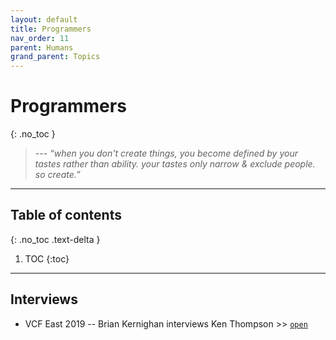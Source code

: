 ```yaml
---
layout: default
title: Programmers
nav_order: 11
parent: Humans
grand_parent: Topics
---
```


# Programmers
{: .no_toc }

> *--- “when you don't create things, you become defined by your tastes rather than ability. your tastes only narrow & exclude people. so create.”*

---


## Table of contents
{: .no_toc .text-delta }

1. TOC
{:toc}

---

## Interviews

- VCF East 2019 -- Brian Kernighan interviews Ken Thompson >> [`open`](https://www.youtube.com/watch?v=EY6q5dv_B-o)
